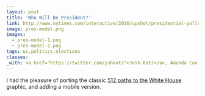 ```yaml
---
layout: post
title: 'Who Will Be President?'
link: http://www.nytimes.com/interactive/2016/upshot/presidential-polls-forecast.html
image: pres-model.png
images:
  - pres-model-1.png
  - pres-model-2.png
tags: us,politics,elections
classes:
_with: <a href="https://twitter.com/jshkatz">Josh Katz</a>, Amanda Cox, Josh Katz, Kevin Quealy, Mike Bostock and Shan Carter
---
```


I had the pleasure of porting the classic [512 paths to the White House](http://www.nytimes.com/interactive/2012/11/02/us/politics/paths-to-the-white-house.html) graphic, and adding a mobile version.
